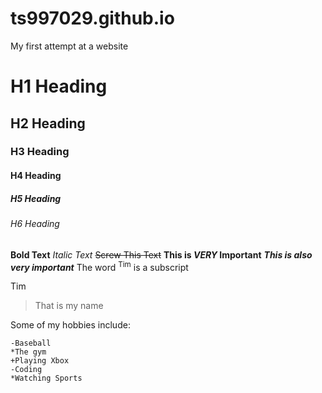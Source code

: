 # ts997029.github.io
My first attempt at a website
# H1 Heading
## H2 Heading
### H3 Heading
#### H4 Heading
##### H5 Heading 
###### H6 Heading
**Bold Text**
_Italic Text_
~~Screw This Text~~
**This is *VERY* Important**
***This is also very important***
The word <sup>Tim</sup> is a subscript

Tim
> That is my name

Some of my hobbies include:
```
-Baseball
*The gym
+Playing Xbox
-Coding
*Watching Sports
```

